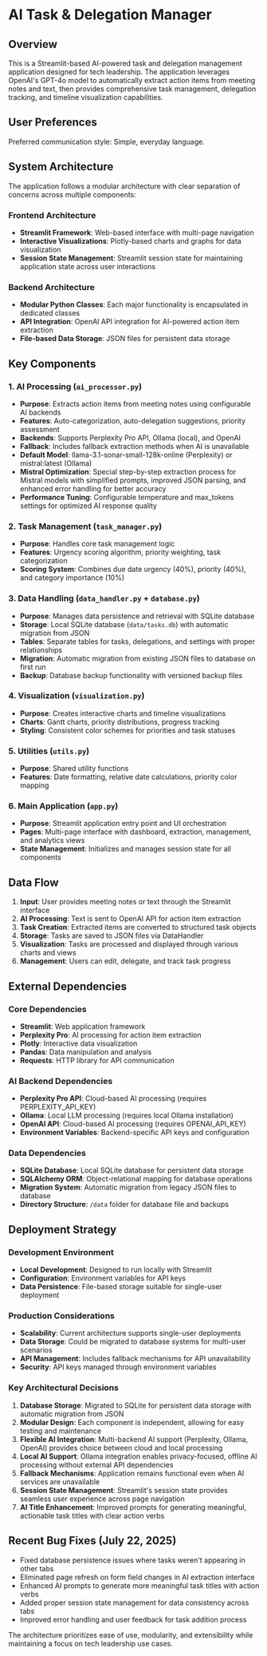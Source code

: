 # AI Task & Delegation Manager

## Overview

This is a Streamlit-based AI-powered task and delegation management application designed for tech leadership. The application leverages OpenAI's GPT-4o model to automatically extract action items from meeting notes and text, then provides comprehensive task management, delegation tracking, and timeline visualization capabilities.

## User Preferences

Preferred communication style: Simple, everyday language.

## System Architecture

The application follows a modular architecture with clear separation of concerns across multiple components:

### Frontend Architecture
- **Streamlit Framework**: Web-based interface with multi-page navigation
- **Interactive Visualizations**: Plotly-based charts and graphs for data visualization
- **Session State Management**: Streamlit session state for maintaining application state across user interactions

### Backend Architecture
- **Modular Python Classes**: Each major functionality is encapsulated in dedicated classes
- **API Integration**: OpenAI API integration for AI-powered action item extraction
- **File-based Data Storage**: JSON files for persistent data storage

## Key Components

### 1. AI Processing (`ai_processor.py`)
- **Purpose**: Extracts action items from meeting notes using configurable AI backends
- **Features**: Auto-categorization, auto-delegation suggestions, priority assessment
- **Backends**: Supports Perplexity Pro API, Ollama (local), and OpenAI
- **Fallback**: Includes fallback extraction methods when AI is unavailable
- **Default Model**: llama-3.1-sonar-small-128k-online (Perplexity) or mistral:latest (Ollama)
- **Mistral Optimization**: Special step-by-step extraction process for Mistral models with simplified prompts, improved JSON parsing, and enhanced error handling for better accuracy
- **Performance Tuning**: Configurable temperature and max_tokens settings for optimized AI response quality

### 2. Task Management (`task_manager.py`)
- **Purpose**: Handles core task management logic
- **Features**: Urgency scoring algorithm, priority weighting, task categorization
- **Scoring System**: Combines due date urgency (40%), priority (40%), and category importance (10%)

### 3. Data Handling (`data_handler.py` + `database.py`)
- **Purpose**: Manages data persistence and retrieval with SQLite database
- **Storage**: Local SQLite database (`data/tasks.db`) with automatic migration from JSON
- **Tables**: Separate tables for tasks, delegations, and settings with proper relationships
- **Migration**: Automatic migration from existing JSON files to database on first run
- **Backup**: Database backup functionality with versioned backup files

### 4. Visualization (`visualization.py`)
- **Purpose**: Creates interactive charts and timeline visualizations
- **Charts**: Gantt charts, priority distributions, progress tracking
- **Styling**: Consistent color schemes for priorities and task statuses

### 5. Utilities (`utils.py`)
- **Purpose**: Shared utility functions
- **Features**: Date formatting, relative date calculations, priority color mapping

### 6. Main Application (`app.py`)
- **Purpose**: Streamlit application entry point and UI orchestration
- **Pages**: Multi-page interface with dashboard, extraction, management, and analytics views
- **State Management**: Initializes and manages session state for all components

## Data Flow

1. **Input**: User provides meeting notes or text through the Streamlit interface
2. **AI Processing**: Text is sent to OpenAI API for action item extraction
3. **Task Creation**: Extracted items are converted to structured task objects
4. **Storage**: Tasks are saved to JSON files via DataHandler
5. **Visualization**: Tasks are processed and displayed through various charts and views
6. **Management**: Users can edit, delegate, and track task progress

## External Dependencies

### Core Dependencies
- **Streamlit**: Web application framework
- **Perplexity Pro**: AI processing for action item extraction
- **Plotly**: Interactive data visualization
- **Pandas**: Data manipulation and analysis
- **Requests**: HTTP library for API communication

### AI Backend Dependencies
- **Perplexity Pro API**: Cloud-based AI processing (requires PERPLEXITY_API_KEY)
- **Ollama**: Local LLM processing (requires local Ollama installation)
- **OpenAI API**: Cloud-based AI processing (requires OPENAI_API_KEY)
- **Environment Variables**: Backend-specific API keys and configuration

### Data Dependencies
- **SQLite Database**: Local SQLite database for persistent data storage
- **SQLAlchemy ORM**: Object-relational mapping for database operations
- **Migration System**: Automatic migration from legacy JSON files to database
- **Directory Structure**: `/data` folder for database file and backups

## Deployment Strategy

### Development Environment
- **Local Development**: Designed to run locally with Streamlit
- **Configuration**: Environment variables for API keys
- **Data Persistence**: File-based storage suitable for single-user deployment

### Production Considerations
- **Scalability**: Current architecture supports single-user deployments
- **Data Storage**: Could be migrated to database systems for multi-user scenarios
- **API Management**: Includes fallback mechanisms for API unavailability
- **Security**: API keys managed through environment variables

### Key Architectural Decisions

1. **Database Storage**: Migrated to SQLite for persistent data storage with automatic migration from JSON
2. **Modular Design**: Each component is independent, allowing for easy testing and maintenance
3. **Flexible AI Integration**: Multi-backend AI support (Perplexity, Ollama, OpenAI) provides choice between cloud and local processing
4. **Local AI Support**: Ollama integration enables privacy-focused, offline AI processing without external API dependencies
5. **Fallback Mechanisms**: Application remains functional even when AI services are unavailable
6. **Session State Management**: Streamlit's session state provides seamless user experience across page navigation
7. **AI Title Enhancement**: Improved prompts for generating meaningful, actionable task titles with clear action verbs

## Recent Bug Fixes (July 22, 2025)
- Fixed database persistence issues where tasks weren't appearing in other tabs
- Eliminated page refresh on form field changes in AI extraction interface
- Enhanced AI prompts to generate more meaningful task titles with action verbs
- Added proper session state management for data consistency across tabs
- Improved error handling and user feedback for task addition process

The architecture prioritizes ease of use, modularity, and extensibility while maintaining a focus on tech leadership use cases.